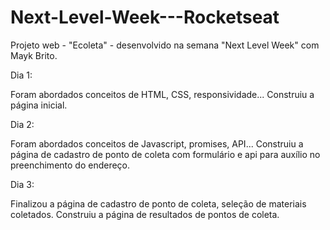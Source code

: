 # Next-Level-Week---Rocketseat
Projeto web - "Ecoleta" - desenvolvido na semana "Next Level Week" com Mayk Brito.

Dia 1:

Foram abordados conceitos de HTML, CSS, responsividade...
Construiu a página inicial.

Dia 2:

Foram abordados conceitos de Javascript, promises, API...
Construiu a página de cadastro de ponto de coleta com formulário e api para auxílio no preenchimento do endereço.

Dia 3:

Finalizou a página de cadastro de ponto de coleta, seleção de materiais coletados.
Construiu a página de resultados de pontos de coleta.
